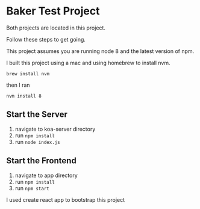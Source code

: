 # Baker Test Project

Both projects are located in this project.

Follow these steps to get going.

This project assumes you are running node 8 and the latest version of npm.

I built this project using a mac and using homebrew to install nvm.

`brew install nvm`

then I ran

`nvm install 8`

## Start the Server
1. navigate to koa-server directory
2. run `npm install`
3. run `node index.js`

## Start the Frontend
1. navigate to app directory
2. run `npm install`
3. run `npm start`

I used create react app to bootstrap this project